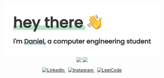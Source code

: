 
<p align="center">
  <img src="https://github.com/dannyshwan/dannyshwan/blob/master/title.png?raw=true" alt="intro image"/>
  <img src="https://github-readme-stats.vercel.app/api?username=dannyshwan&count_private=true" />
  <img height="140" src="https://github-readme-stats.vercel.app/api/top-langs/?username=dannyshwan&layout=compact&hide=css" />
</p>

<p align="center">
  <a href="https://ca.linkedin.com/in/danielshwan/" target="_blank">
    <img alt="LinkedIn" width="24px" src="https://cdn.jsdelivr.net/npm/simple-icons@3.1.0/icons/linkedin.svg" />
  </a>&nbsp;
  <a href="https://instagram.com/daniel.shwan/" target="_blank">
    <img alt="Instagram" width="24px" src="https://cdn.jsdelivr.net/npm/simple-icons@v3/icons/instagram.svg" />
  </a>&nbsp;
  <a href="https://leetcode.com/cookiezs/" target="_blank">
    <img alt="LeetCode" width="24px" src="https://cdn.jsdelivr.net/npm/simple-icons@3.1.0/icons/leetcode.svg" />
  </a>
</p>
